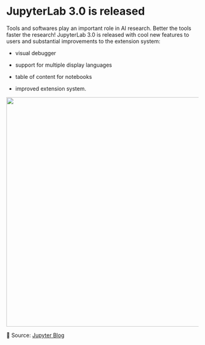 # JupyterLab 3.0 is released

Tools and softwares play an important role in AI research. Better the tools faster the research! JupyterLab 3.0 is released with cool new features to users and substantial improvements to the extension system:

  - visual debugger

  - support for multiple display languages

  - table of content for notebooks

  - improved extension system.

[<p align="center"> <img src="https://github.com/Machine-Learning-Tokyo/AI-ML-Newsletter/blob/master/images/jupyterlab3.0.gif" width="600" /> </p>](https://blog.jupyter.org/jupyterlab-3-0-is-out-4f58385e25bb)

📌 Source: [Jupyter Blog](https://blog.jupyter.org/jupyterlab-3-0-is-out-4f58385e25bb)
